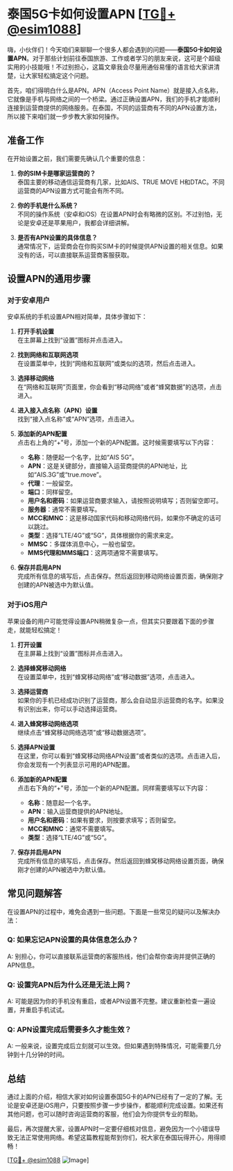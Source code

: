 # 泰国5G卡如何设置APN [[TG💪+ @esim1088](https://t.me/s/esim1088)]

嗨，小伙伴们！今天咱们来聊聊一个很多人都会遇到的问题——**泰国5G卡如何设置APN**。对于那些计划前往泰国旅游、工作或者学习的朋友来说，这可是个超级实用的小技能哦！不过别担心，这篇文章我会尽量用通俗易懂的语言给大家讲清楚，让大家轻松搞定这个问题。

首先，咱们得明白什么是APN。APN（Access Point Name）就是接入点名称，它就像是手机与网络之间的一个桥梁。通过正确设置APN，我们的手机才能顺利连接到运营商提供的网络服务。在泰国，不同的运营商有不同的APN设置方法，所以接下来咱们就一步步教大家如何操作。

## 准备工作

在开始设置之前，我们需要先确认几个重要的信息：

1. **你的SIM卡是哪家运营商的？**  
   泰国主要的移动通信运营商有几家，比如AIS、TRUE MOVE H和DTAC。不同运营商的APN设置方式可能会有所不同。

2. **你的手机是什么系统？**  
   不同的操作系统（安卓和iOS）在设置APN时会有略微的区别。不过别怕，无论是安卓还是苹果用户，我都会详细讲解。

3. **是否有APN设置的具体信息？**  
   通常情况下，运营商会在你购买SIM卡的时候提供APN设置的相关信息。如果没有的话，可以直接联系运营商客服获取。

## 设置APN的通用步骤

### 对于安卓用户

安卓系统的手机设置APN相对简单，具体步骤如下：

1. **打开手机设置**  
   在主屏幕上找到“设置”图标并点击进入。

2. **找到网络和互联网选项**  
   在设置菜单中，找到“网络和互联网”或类似的选项，然后点击进入。

3. **选择移动网络**  
   在“网络和互联网”页面里，你会看到“移动网络”或者“蜂窝数据”的选项，点击进入。

4. **进入接入点名称（APN）设置**  
   找到“接入点名称”或“APN”选项，点击进入。

5. **添加新的APN配置**  
   点击右上角的“+”号，添加一个新的APN配置。这时候需要填写以下内容：
   - **名称**：随便起一个名字，比如“AIS 5G”。
   - **APN**：这是关键部分，直接输入运营商提供的APN地址，比如“AIS.3G”或“true.move”。
   - **代理**：一般留空。
   - **端口**：同样留空。
   - **用户名和密码**：如果运营商要求输入，请按照说明填写；否则留空即可。
   - **服务器**：通常不需要填写。
   - **MCC和MNC**：这是移动国家代码和移动网络代码，如果你不确定的话可以跳过。
   - **类型**：选择“LTE/4G”或“5G”，具体根据你的需求来定。
   - **MMSC**：多媒体消息中心，一般也留空。
   - **MMS代理和MMS端口**：这两项通常不需要填写。

6. **保存并启用APN**  
   完成所有信息的填写后，点击保存。然后返回到移动网络设置页面，确保刚才创建的APN被选中为默认值。

### 对于iOS用户

苹果设备的用户可能觉得设置APN稍微复杂一点，但其实只要跟着下面的步骤走，就能轻松搞定！

1. **打开设置**  
   在主屏幕上找到“设置”图标并点击进入。

2. **选择蜂窝移动网络**  
   在设置菜单中，找到“蜂窝移动网络”或“移动数据”选项，点击进入。

3. **选择运营商**  
   如果你的手机已经成功识别了运营商，那么会自动显示运营商的名字。如果没有识别出来，你可以手动选择运营商。

4. **进入蜂窝移动网络选项**  
   继续点击“蜂窝移动网络选项”或“移动数据选项”。

5. **选择APN设置**  
   在这里，你可以看到“蜂窝移动网络APN设置”或者类似的选项。点击进入后，你会发现有一个列表显示可用的APN配置。

6. **添加新的APN配置**  
   点击右下角的“+”号，添加一个新的APN配置。同样需要填写以下内容：
   - **名称**：随意起一个名字。
   - **APN**：输入运营商提供的APN地址。
   - **用户名和密码**：如果有要求，则按要求填写；否则留空。
   - **MCC和MNC**：通常不需要填写。
   - **类型**：选择“LTE/4G”或“5G”。

7. **保存并启用APN**  
   完成所有信息的填写后，点击保存。然后返回到蜂窝移动网络设置页面，确保刚才创建的APN被选中为默认值。

## 常见问题解答

在设置APN的过程中，难免会遇到一些问题。下面是一些常见的疑问以及解决办法：

### Q: 如果忘记APN设置的具体信息怎么办？
A: 别担心，你可以直接联系运营商的客服热线，他们会帮你查询并提供正确的APN信息。

### Q: 设置完APN后为什么还是无法上网？
A: 可能是因为你的手机没有重启，或者APN设置不完整。建议重新检查一遍设置，并重启手机试试。

### Q: APN设置完成后需要多久才能生效？
A: 一般来说，设置完成后立刻就可以生效。但如果遇到特殊情况，可能需要几分钟到十几分钟的时间。

## 总结

通过上面的介绍，相信大家对如何设置泰国5G卡的APN已经有了一定的了解。无论是安卓还是iOS用户，只要按照步骤一步步操作，都能顺利完成设置。如果还有其他问题，也可以随时咨询运营商的客服，他们会为你提供专业的帮助。

最后，再次提醒大家，设置APN时一定要仔细核对信息，避免因为一个小错误导致无法正常使用网络。希望这篇教程能帮到你们，祝大家在泰国玩得开心，用得顺畅！

[[TG💪+ @esim1088](https://t.me/s/esim1088) ![Image](https://i.postimg.cc/4NQfJmqS/Snipaste-2025-05-13-00-14-12.png)]